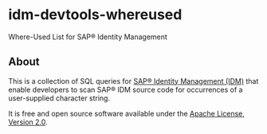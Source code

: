 # idm-devtools-whereused
Where-Used List for SAP&reg; Identity Management
## About
This is a collection of SQL queries for [SAP&reg; Identity Management (IDM)](https://www.sap.com/products/identity-management.html) that enable developers to scan SAP&reg; IDM source code for occurrences of a user-supplied character string.

It is free and open source software available under the [Apache License, Version 2.0](https://www.apache.org/licenses/LICENSE-2.0.txt). 
